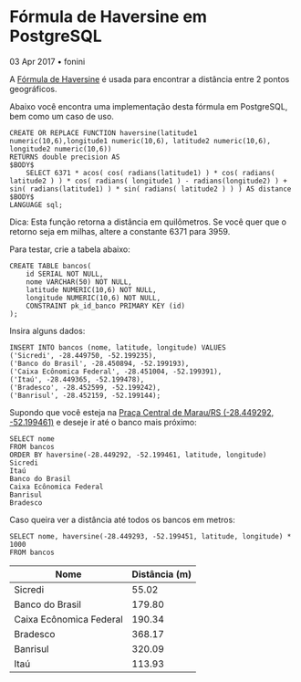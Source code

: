 # Fórmula de Haversine em PostgreSQL

03 Apr 2017 • fonini

A [Fórmula de Haversine](https://pt.wikipedia.org/wiki/Fórmula_de_Haversine) é usada para encontrar a distância entre 2 pontos geográficos.

Abaixo você encontra uma implementação desta fórmula em PostgreSQL, bem como um caso de uso.

```
CREATE OR REPLACE FUNCTION haversine(latitude1 numeric(10,6),longitude1 numeric(10,6), latitude2 numeric(10,6), longitude2 numeric(10,6))
RETURNS double precision AS
$BODY$
	SELECT 6371 * acos( cos( radians(latitude1) ) * cos( radians( latitude2 ) ) * cos( radians( longitude1 ) - radians(longitude2) ) + sin( radians(latitude1) ) * sin( radians( latitude2 ) ) ) AS distance
$BODY$
LANGUAGE sql;
```

Dica: Esta função retorna a distância em quilômetros. Se você quer que o retorno seja em milhas, altere a constante 6371 para 3959.

Para testar, crie a tabela abaixo:

```
CREATE TABLE bancos(
    id SERIAL NOT NULL,
    nome VARCHAR(50) NOT NULL,
    latitude NUMERIC(10,6) NOT NULL,
    longitude NUMERIC(10,6) NOT NULL,
    CONSTRAINT pk_id_banco PRIMARY KEY (id)
);
```

Insira alguns dados:

```
INSERT INTO bancos (nome, latitude, longitude) VALUES 
('Sicredi', -28.449750, -52.199235),
('Banco do Brasil', -28.450894, -52.199193),
('Caixa Ecônomica Federal', -28.451004, -52.199391),
('Itaú', -28.449365, -52.199478),
('Bradesco', -28.452599, -52.199242),
('Banrisul', -28.452159, -52.199144);
```

Supondo que você esteja na [Praça Central de Marau/RS (-28.449292, -52.199461)](https://www.google.com.br/maps/place/28°26'57.5"S+52°11'58.1"W/@-28.4492896,-52.2005553,18z/data=!3m1!4b1!4m5!3m4!1s0x0:0x0!8m2!3d-28.449292!4d-52.199461) e deseje ir até o banco mais próximo:

```
SELECT nome
FROM bancos
ORDER BY haversine(-28.449292, -52.199461, latitude, longitude)
Sicredi
Itaú
Banco do Brasil
Caixa Ecônomica Federal
Banrisul
Bradesco
```

Caso queira ver a distância até todos os bancos em metros:

```
SELECT nome, haversine(-28.449293, -52.199451, latitude, longitude) * 1000
FROM bancos
```

| Nome                    | Distância (m) |
| ----------------------- | ------------- |
| Sicredi                 | 55.02         |
| Banco do Brasil         | 179.80        |
| Caixa Ecônomica Federal | 190.34        |
| Bradesco                | 368.17        |
| Banrisul                | 320.09        |
| Itaú                    | 113.93        |